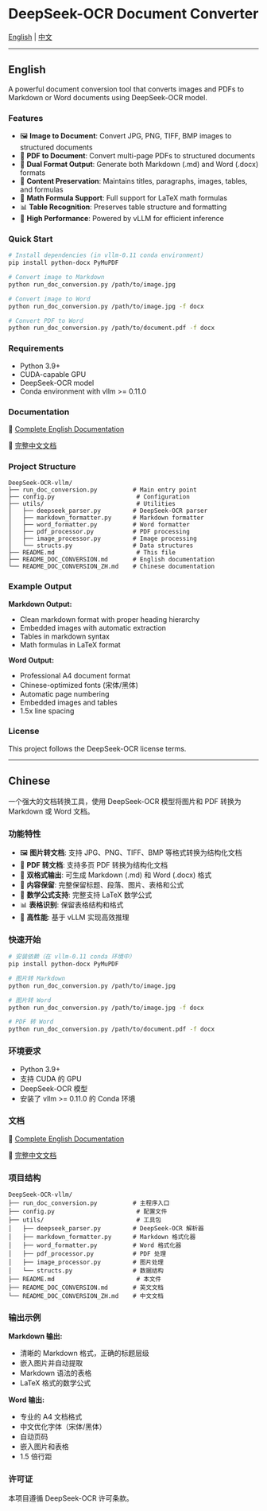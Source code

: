 # DeepSeek-OCR Document Converter

[English](#english) | [中文](#chinese)

---

## English

A powerful document conversion tool that converts images and PDFs to Markdown or Word documents using DeepSeek-OCR model.

### Features

- 🖼️ **Image to Document**: Convert JPG, PNG, TIFF, BMP images to structured documents
- 📄 **PDF to Document**: Convert multi-page PDFs to structured documents
- 📝 **Dual Format Output**: Generate both Markdown (.md) and Word (.docx) formats
- 🎯 **Content Preservation**: Maintains titles, paragraphs, images, tables, and formulas
- 🧮 **Math Formula Support**: Full support for LaTeX math formulas
- 📊 **Table Recognition**: Preserves table structure and formatting
- 🚀 **High Performance**: Powered by vLLM for efficient inference

### Quick Start

```bash
# Install dependencies (in vllm-0.11 conda environment)
pip install python-docx PyMuPDF

# Convert image to Markdown
python run_doc_conversion.py /path/to/image.jpg

# Convert image to Word
python run_doc_conversion.py /path/to/image.jpg -f docx

# Convert PDF to Word
python run_doc_conversion.py /path/to/document.pdf -f docx
```

### Requirements

- Python 3.9+
- CUDA-capable GPU
- DeepSeek-OCR model
- Conda environment with vllm >= 0.11.0

### Documentation

📖 [Complete English Documentation](README_DOC_CONVERSION.md)

📖 [完整中文文档](README_DOC_CONVERSION_ZH.md)

### Project Structure

```
DeepSeek-OCR-vllm/
├── run_doc_conversion.py          # Main entry point
├── config.py                       # Configuration
├── utils/                          # Utilities
│   ├── deepseek_parser.py         # DeepSeek-OCR parser
│   ├── markdown_formatter.py      # Markdown formatter
│   ├── word_formatter.py          # Word formatter
│   ├── pdf_processor.py           # PDF processing
│   ├── image_processor.py         # Image processing
│   └── structs.py                 # Data structures
├── README.md                       # This file
├── README_DOC_CONVERSION.md       # English documentation
└── README_DOC_CONVERSION_ZH.md    # Chinese documentation
```

### Example Output

**Markdown Output:**
- Clean markdown format with proper heading hierarchy
- Embedded images with automatic extraction
- Tables in markdown syntax
- Math formulas in LaTeX format

**Word Output:**
- Professional A4 document format
- Chinese-optimized fonts (宋体/黑体)
- Automatic page numbering
- Embedded images and tables
- 1.5x line spacing

### License

This project follows the DeepSeek-OCR license terms.

---

## Chinese

一个强大的文档转换工具，使用 DeepSeek-OCR 模型将图片和 PDF 转换为 Markdown 或 Word 文档。

### 功能特性

- 🖼️ **图片转文档**: 支持 JPG、PNG、TIFF、BMP 等格式转换为结构化文档
- 📄 **PDF 转文档**: 支持多页 PDF 转换为结构化文档
- 📝 **双格式输出**: 可生成 Markdown (.md) 和 Word (.docx) 格式
- 🎯 **内容保留**: 完整保留标题、段落、图片、表格和公式
- 🧮 **数学公式支持**: 完整支持 LaTeX 数学公式
- 📊 **表格识别**: 保留表格结构和格式
- 🚀 **高性能**: 基于 vLLM 实现高效推理

### 快速开始

```bash
# 安装依赖（在 vllm-0.11 conda 环境中）
pip install python-docx PyMuPDF

# 图片转 Markdown
python run_doc_conversion.py /path/to/image.jpg

# 图片转 Word
python run_doc_conversion.py /path/to/image.jpg -f docx

# PDF 转 Word
python run_doc_conversion.py /path/to/document.pdf -f docx
```

### 环境要求

- Python 3.9+
- 支持 CUDA 的 GPU
- DeepSeek-OCR 模型
- 安装了 vllm >= 0.11.0 的 Conda 环境

### 文档

📖 [Complete English Documentation](README_DOC_CONVERSION.md)

📖 [完整中文文档](README_DOC_CONVERSION_ZH.md)

### 项目结构

```
DeepSeek-OCR-vllm/
├── run_doc_conversion.py          # 主程序入口
├── config.py                       # 配置文件
├── utils/                          # 工具包
│   ├── deepseek_parser.py         # DeepSeek-OCR 解析器
│   ├── markdown_formatter.py      # Markdown 格式化器
│   ├── word_formatter.py          # Word 格式化器
│   ├── pdf_processor.py           # PDF 处理
│   ├── image_processor.py         # 图片处理
│   └── structs.py                 # 数据结构
├── README.md                       # 本文件
├── README_DOC_CONVERSION.md       # 英文文档
└── README_DOC_CONVERSION_ZH.md    # 中文文档
```

### 输出示例

**Markdown 输出:**
- 清晰的 Markdown 格式，正确的标题层级
- 嵌入图片并自动提取
- Markdown 语法的表格
- LaTeX 格式的数学公式

**Word 输出:**
- 专业的 A4 文档格式
- 中文优化字体（宋体/黑体）
- 自动页码
- 嵌入图片和表格
- 1.5 倍行距

### 许可证

本项目遵循 DeepSeek-OCR 许可条款。
